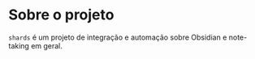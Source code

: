 #   Sobre o projeto
`shards` é um projeto de integração e automação sobre Obsidian e note-taking em geral.